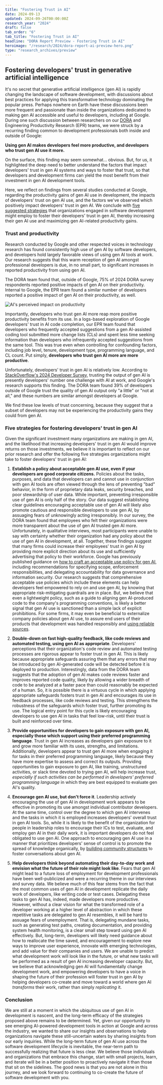 ```yaml
---
title: "Fostering Trust in AI"
date: 2024-09-13
updated: 2024-09-26T00:00:00Z
research_year: "2024"
draft: false
tab_order: "6"
tab_title: "Fostering Trust in AI"
headline: "DORA Report Preview - Fostering Trust in AI"
heroimage: "/research/2024/dora-report-ai-preview-hero.png"
type: "research_archives/preview"
---
```


## Fostering developers' trust in generative artificial intelligence

It's no secret that generative artificial intelligence (gen AI) is rapidly changing the landscape of software development, with discussions about best practices for applying this transformative technology dominating the popular press. Perhaps nowhere on Earth have these discussions been more frequent and passionate than inside the organizations dedicated to making gen AI accessible and useful to developers, including at Google. During one such discussion between researchers on our [DORA](/research/team) and Engineering Productivity Research (EPR) teams, we were struck by a recurring finding common to development professionals both inside and outside of Google:

**Using gen AI makes developers feel more productive, and developers who trust gen AI use it more.**

On the surface, this finding may seem somewhat... obvious. But, for us, it highlighted the deep need to better understand the factors that impact developers' trust in gen AI systems and ways to foster that trust, so that developers and development firms can yield the most benefit from their investment in gen AI development tools.

Here, we reflect on findings from several studies conducted at Google, regarding the productivity gains of gen AI use in development, the impacts of developers' trust on gen AI use, and the factors we've observed which positively impact developers' trust in gen AI. We conclude with [five suggested strategies](/research/2024/trust-in-ai/#five-strategies-for-fostering-developers-trust-in-gen-ai) that organizations engaged in software development might employ to foster their developers' trust in gen AI, thereby increasing their gen AI use and maximizing gen AI-related productivity gains.

### Trust and productivity

Research conducted by Google and other respected voices in technology research has found consistently high use of gen AI by software developers, and developers hold largely favorable views of using gen AI tools at work. Our research suggests that this warm reception of gen AI amongst professional developers is due, in no small part, to significant increases in reported productivity from using gen AI.

The DORA team found that, outside of Google, 75% of 2024 DORA survey respondents reported positive impacts of gen AI on their productivity. Internal to Google, the EPR team found a similar number of developers reported a positive impact of gen AI on their productivity, as well.

![AI's perceived impact on productivity](ai-productivity-attitudes.png "AI's perceived impact on productivity")

Importantly, developers who trust gen AI more reap more positive productivity benefits from its use. In a logs-based exploration of Google developers' trust in AI code completion, our EPR team found that developers who frequently accepted suggestions from a gen AI-assisted coding tool submitted more change lists (CLs) and spent less time seeking information than developers who infrequently accepted suggestions from the same tool. This was true even when controlling for confounding factors, including job level, tenure, development type, programming language, and CL count. Put simply, **developers who trust gen AI more are more productive**.

Unfortunately, developers' trust in gen AI is relatively low. According to [StackOverflow's 2024 Developer Survey](https://survey.stackoverflow.co/2024/ai#developer-tools), trusting the output of gen AI is presently developers' number one challenge with AI at work, and Google's research supports this finding. The DORA team found 39% of developers outside of Google trust the quality of gen AI output only "a little" or "not at all," and these numbers are similar amongst developers at Google.

We find these low levels of trust concerning, because they suggest that a subset of developers may not be experiencing the productivity gains they could from gen AI.

### Five strategies for fostering developers' trust in gen AI

Given the significant investment many organizations are making in gen AI, and the likelihood that increasing developers' trust in gen AI would improve returns on those investments, we believe it is important to reflect on our prior research and offer the following five strategies organizations might take to foster developers' trust in gen AI:

1. **Establish a policy about acceptable gen AI use, even if your developers are good corporate citizens.** Policies about the tasks, purposes, and data that developers can and cannot use in conjunction with gen AI tools are often viewed through the lens of preventing "bad" behavior, in the form of proprietary data leaks, security breaches, and poor stewardship of user data. While important, preventing irresponsible use of gen AI is only half of the story. Our data suggest establishing clear guidelines encouraging acceptable use of gen AI will likely also promote cautious and responsible developers to use gen AI, by assuaging fears of unknowingly acting irresponsibly. In our survey, the DORA team found that employees who felt their organizations were more transparent about the use of gen AI trusted gen AI more. Unfortunately, in qualitative interviews, most participants were unable to say with certainty whether their organization had any policy about the use of gen AI in development, at all. Together, these findings suggest that many firms could increase their employees' trust in gen AI by providing more explicit direction about its use and sufficiently advertising that policy to their workforce. Google has previously published guidance on [how to craft an acceptable use policy for gen AI](https://cloud.google.com/transform/how-to-craft-an-acceptable-use-policy-for-gen-ai-and-look-smart-doing-it), including recommendations for specifying scope, enforcement responsibilities, and delegating accountability for data governance and information security. Our research suggests that comprehensive acceptable use policies which include these elements can help developers feel empowered to rely on and use gen AI, by knowing that appropriate risk-mitigating guardrails are in place. But, we believe that even a lightweight policy, such as a guide to aligning gen AI-produced code to the company's programming conventions, is likely a better signal that gen AI use is sanctioned than a simple lack of explicit prohibitions. For some firms, it may even be beneficial to externalize company policies about gen AI use, to assure end users of their products that development was handled responsibly and [using reliable sources](https://cloud.google.com/gemini/docs/discover/works#how-when-gemini-cites-sources).

1. **Double-down on fast high-quality feedback, like code reviews and automated testing, using gen AI as appropriate**. Developers' perceptions that their organization's code review and automated testing processes are rigorous appear to foster trust in gen AI. This is likely because appropriate safeguards assuring them that any errors that may be introduced by gen AI-generated code will be detected before it is deployed to production. Interestingly, data from the DORA team suggests that the adoption of gen AI makes code reviews faster and improves reported code quality, likely by allowing a wider breadth of code to be analyzed at a faster pace than could reasonably be expected of a human. So, it is possible there is a virtuous cycle in which applying appropriate safeguards fosters trust in gen AI and encourages its use in feedback processes, like code reviews and testing. This strengthens the robustness of the safeguards which foster trust, further promoting its use. The logical entry point for this cycle is likely encouraging developers to use gen AI in tasks that feel low-risk, until their trust is built and reinforced over time.

1. **Provide opportunities for developers to gain exposure with gen AI, especially those which support using their preferred programming language**. Trust in gen AI increases as developers gain exposure to it and grow more familiar with its uses, strengths, and limitations. Additionally, developers appear to trust gen AI more when engaging it for tasks in their preferred programming language, likely because they have more expertise to assess and correct its outputs. Providing opportunities to gain exposure to gen AI, like training, unstructured activities, or slack time devoted to trying gen AI, will help increase trust, _especially if such activities can be performed in developers' preferred programming language_ in which they are best equipped to evaluate gen AI's quality.

1. **Encourage gen AI use, but don't force it**. Leadership actively encouraging the use of gen AI in development work appears to be effective in promoting its use amongst individual contributor developers. At the same time, control over the degree to which gen AI intervenes and the tasks in which it is employed increases developers' overall trust in gen AI tools. So, while it is likely to the benefit of the organization for people in leadership roles to encourage their ICs to test, evaluate, and employ gen AI in their daily work, it is important developers do not feel obligated to use gen AI. One approach to encouraging gen AI use in a manner that prioritizes developers' sense of control is to promote the spread of knowledge organically, by [building community structures](/guides/devops-culture-transform/#build-community-structures-to-spread-knowledge) to foster conversations about gen AI.

1. **Help developers think beyond automating their day-to-day work and envision what the future of their role might look like**. Fears that gen AI might lead to a future loss of employment for development professionals have been well-publicized and were a recurring theme in our interviews and survey data. We believe much of this fear stems from the fact that the most common uses of gen AI in development replicate the daily work of developers, like writing code or test cases. Delegating these tasks to gen AI has, indeed, made developers more productive. However, without a clear vision for what the transformed role of a developer working at a higher level of abstraction in which these repetitive tasks are delegated to gen AI resembles, it will be hard to assuage fears of unemployment. That is, delegating mundane tasks, such as generating test paths, creating documentation, and providing system health monitoring, is a clear small step toward using gen AI effectively. But, long-term, developers will likely need guidance about how to reallocate the time saved, and encouragement to explore new ways to improve user experience, innovate with emerging technologies, and add value for their companies and users. We are unable to predict what development work will look like in the future, or what new tasks will be performed as a result of gen AI increasing developer capacity. But, we believe that acknowledging gen AI will fundamentally change development work, and empowering developers to have a voice in shaping the future of their profession will foster trust in gen AI by helping developers co-create and move toward a world where gen AI _transforms_ their work, rather than simply _replicating_ it.

### Conclusion

We are still at a moment in which the ubiquitous use of gen AI in development is nascent, and the long-term efficacy of the strategies proposed above remains to be determined. Yet, given our opportunity to see emerging AI-powered development tools in action at Google and across the industry, we wanted to share our insights and observations to help organizations navigate these still-uncertain waters by sharing insights from our early inquiries. While the long-term future of gen AI use across the software development lifecycle is inevitable, the near-term path to successfully realizing that future is less clear.  We believe those individuals and organizations that embrace this change, start with small projects, learn, and iterate will be in a better position to proactively navigate it than those that sit on the sidelines.  The good news is that you are not alone in this journey, and we look forward to continuing to co-create the future of software development with you.
